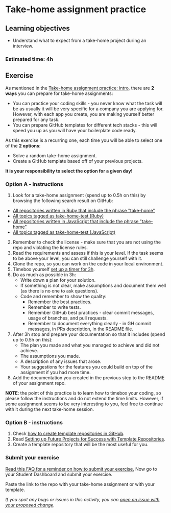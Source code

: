 # Take-home assignment practice

## Learning objectives

- Understand what to expect from a take-home project during an interview.

### Estimated time: 4h

## Exercise

As mentioned in the [Take-home assignment practice: intro](https://github.com/matovu-farid/curriculum-professional-skills/blob/main/job-search/take-home-assignments/take_home_prep.md), there are **2 ways** you can prepare for take-home assignments:

- You can practice your coding skills - you never know what the task will be as usually it will be very specific for a company you are applying for. However, with each app you create, you are making yourself better prepared for any task.
- You can prepare GitHub templates for different tech stacks - this will speed you up as you will have your boilerplate code ready.

As this exercise is a recurring one, each time you will be able to select one of the **2 options**:

- Solve a random take-home assignment.
- Create a GitHub template based off of your previous projects.

**It is your responsibility to select the option for a given day!**

### Option A - instructions

1. Look for a take-home assignment (spend up to 0.5h on this) by browsing the following search result on GitHub:

- [All repositories written in Ruby that include the phrase "take-home"](https://github.com/search?l=Ruby&q=take-home&type=Repositories)
- [All topics tagged as take-home-test (Ruby)](https://github.com/topics/take-home-test?l=ruby)
- [All repositories written in JavaScript that include the phrase "take-home"](https://github.com/search?l=JavaScript&q=take-home&type=Repositories)
- [All topics tagged as take-home-test (JavaScript)](https://github.com/topics/take-home-test?l=javascript)

2. Remember to check the license - make sure that you are not using the repo and violating the license rules.
3. Read the requirements and assess if this is your level. If the task seems to be above your level, you can still challenge yourself with it.
4. Clone the repo, so you can work on the code in your local environment.
5. Timebox yourself [set up a timer for 3h](https://vclock.com/timer/#countdown=03:00:00&title=Take-home+assignment+practice&sound=xylophone&loop=1).
6. Do as much as possible in 3h:
   - Write down a plan for your solution.
   - If something is not clear, make assumptions and document them well (as there is no one to ask questions).
   - Code and remember to show the quality:
     - Remember the best practices.
     - Remember to write tests.
     - Remember GitHub best practices - clear commit messages, usage of branches, and pull requests.
     - Remember to document everything clearly - in GH commit messages, in PRs description, in the README file.
7. After 3h stop and prepare your documentation so that it includes (spend up to 0.5h on this):
   - The plan you made and what you managed to achieve and did not achieve.
   - The assumptions you made.
   - A description of any issues that arose.
   - Your suggestions for the features you could build on top of the assignment if you had more time.
8. Add the documentation you created in the previous step to the README of your assignment repo.

**NOTE**: the point of this practice is to learn how to timebox your coding, so please follow the instructions and do not extend the time limits. However, if some assignment seems to be very interesting to you, feel free to continue with it during the next take-home session.

### Option B - instructions

1. Check [how to create template repositories in GitHub](https://docs.github.com/en/repositories/creating-and-managing-repositories/creating-a-template-repository).
2. Read [Setting up Future Projects for Success with Template Repositories](https://sparkbox.com/foundry/how_to_build_github_starter_templates_for_Eleventy_to_make_your_projects_easier).
3. Create a template repository that will be the most useful for you.

### Submit your exercise

[Read this FAQ for a reminder on how to submit your exercise.](https://microverse.zendesk.com/hc/en-us/articles/360061344234)
Now go to your Student Dashboard and submit your exercise.

Paste the link to the repo with your take-home assignment or with your template.

_If you spot any bugs or issues in this activity, you can [open an issue with your proposed change](https://github.com/microverseinc/curriculum-transversal-skills/blob/main/git-github/articles/open_issue.md)._
